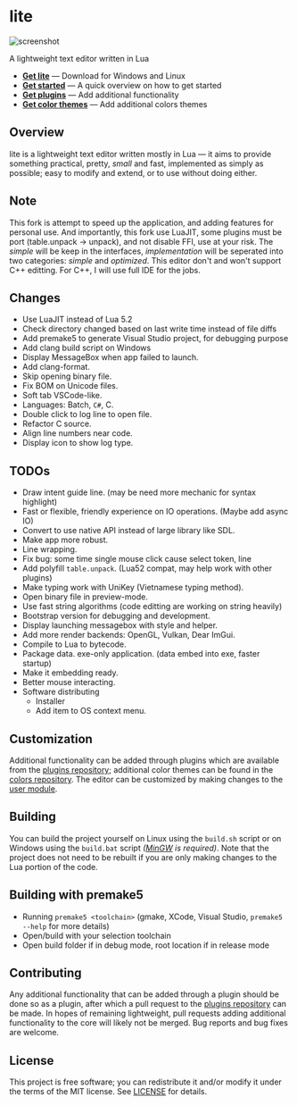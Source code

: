 # lite
![screenshot](https://user-images.githubusercontent.com/3920290/81471642-6c165880-91ea-11ea-8cd1-fae7ae8f0bc4.png)

A lightweight text editor written in Lua

* **[Get lite](https://github.com/rxi/lite/releases/latest)** — Download
  for Windows and Linux
* **[Get started](doc/usage.md)** — A quick overview on how to get started
* **[Get plugins](https://github.com/rxi/lite-plugins)** — Add additional
  functionality
* **[Get color themes](https://github.com/rxi/lite-colors)** — Add additional colors
  themes

## Overview
lite is a lightweight text editor written mostly in Lua — it aims to provide
something practical, pretty, *small* and fast, implemented as simply as
possible; easy to modify and extend, or to use without doing either.

## Note
This fork is attempt to speed up the application, and adding features for personal use.
And importantly, this fork use LuaJIT, some plugins must be port (table.unpack -> unpack), and not disable FFI, use at your risk.
The *simple* will be keep in the interfaces, *implementation* will be seperated into two categories: *simple* and *optimized*.
This editor don't and won't support C++ editting. For C++, I will use full IDE for the jobs.

## Changes
- Use LuaJIT instead of Lua 5.2
- Check directory changed based on last write time instead of file diffs
- Add premake5 to generate Visual Studio project, for debugging purpose
- Add clang build script on Windows
- Display MessageBox when app failed to launch.
- Add clang-format.
- Skip opening binary file.
- Fix BOM on Unicode files.
- Soft tab VSCode-like.
- Languages: Batch, `C#`, C.
- Double click to log line to open file.
- Refactor C source.
- Align line numbers near code.
- Display icon to show log type.

## TODOs
- Draw intent guide line. (may be need more mechanic for syntax highlight)
- Fast or flexible, friendly experience on IO operations. (Maybe add async IO)
- Convert to use native API instead of large library like SDL.
- Make app more robust.
- Line wrapping.
- Fix bug: some time single mouse click cause select token, line
- Add polyfill `table.unpack`. (Lua52 compat, may help work with other plugins)
- Make typing work with UniKey (Vietnamese typing method).
- Open binary file in preview-mode.
- Use fast string algorithms (code editting are working on string heavily)
- Bootstrap version for debugging and development.
- Display launching messagebox with style and helper.
- Add more render backends: OpenGL, Vulkan, Dear ImGui.
- Compile to Lua to bytecode.
- Package data. exe-only application. (data embed into exe, faster startup)
- Make it embedding ready.
- Better mouse interacting.
- Software distributing
    - Installer
    - Add item to OS context menu.

## Customization
Additional functionality can be added through plugins which are available from
the [plugins repository](https://github.com/rxi/lite-plugins); additional color
themes can be found in the [colors repository](https://github.com/rxi/lite-colors).
The editor can be customized by making changes to the
[user module](data/user/init.lua).

## Building
You can build the project yourself on Linux using the `build.sh` script
or on Windows using the `build.bat` script *([MinGW](https://nuwen.net/mingw.html) is required)*.
Note that the project does not need to be rebuilt if you are only making changes
to the Lua portion of the code.

## Building with premake5
- Running `premake5 <toolchain>` (gmake, XCode, Visual Studio, `premake5 --help` for more details)
- Open/build with your selection toolchain
- Open build folder if in debug mode, root location if in release mode

## Contributing
Any additional functionality that can be added through a plugin should be done
so as a plugin, after which a pull request to the
[plugins repository](https://github.com/rxi/lite-plugins) can be made. In hopes
of remaining lightweight, pull requests adding additional functionality to the
core will likely not be merged. Bug reports and bug fixes are welcome.

## License
This project is free software; you can redistribute it and/or modify it under
the terms of the MIT license. See [LICENSE](LICENSE) for details.
